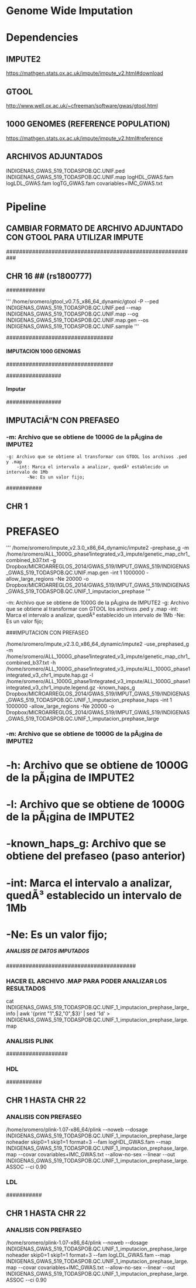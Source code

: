 Genome Wide Imputation
======================


# Dependencies

##  IMPUTE2
https://mathgen.stats.ox.ac.uk/impute/impute_v2.html#download

##  GTOOL

http://www.well.ox.ac.uk/~cfreeman/software/gwas/gtool.html

## 1000 GENOMES (REFERENCE POPULATION)

https://mathgen.stats.ox.ac.uk/impute/impute_v2.html#reference


## ARCHIVOS ADJUNTADOS
INDIGENAS_GWAS_519_TODASPOB.QC.UNIF.ped
INDIGENAS_GWAS_519_TODASPOB.QC.UNIF.map
logHDL_GWAS.fam
logLDL_GWAS.fam
logTG_GWAS.fam
covariables+IMC_GWAS.txt



# Pipeline


## CAMBIAR FORMATO DE ARCHIVO ADJUNTADO CON GTOOL PARA UTILIZAR IMPUTE
###########################################################


## CHR 16 ## (rs1800777)
############

'''
/home/sromero/gtool_v0.7.5_x86_64_dynamic/gtool -P --ped INDIGENAS_GWAS_519_TODASPOB.QC.UNIF.ped --map INDIGENAS_GWAS_519_TODASPOB.QC.UNIF.map --og INDIGENAS_GWAS_519_TODASPOB.QC.UNIF.map.gen --os INDIGENAS_GWAS_519_TODASPOB.QC.UNIF.sample
'''


#################################
#### IMPUTACION 1000 GENOMAS ####
#################################



#################
#### Imputar ####
#################

## IMPUTACIÃ“N CON PREFASEO


### -m: Archivo que se obtiene de 1000G de la pÃ¡gina de IMPUTE2
    -g: Archivo que se obtiene al transformar con GTOOL los archivos .ped y .map
        -int: Marca el intervalo a analizar, quedÃ³ establecido un intervalo de 1Mb
            -Ne: Es un valor fijo;


###########
## CHR 1

# PREFASEO

'''
/home/sromero/impute_v2.3.0_x86_64_dynamic/impute2 -prephase_g -m /home/sromero/ALL_1000G_phase1integrated_v3_impute/genetic_map_chr1_combined_b37.txt -g Dropbox/MICROARREGLOS_2014/GWAS_519/IMPUT_GWAS_519/INDIGENAS_GWAS_519_TODASPOB.QC.UNIF.map.gen -int 1 1000000 -allow_large_regions -Ne 20000 -o Dropbox/MICROARREGLOS_2014/GWAS_519/IMPUT_GWAS_519/INDIGENAS_GWAS_519_TODASPOB.QC.UNIF_1_imputacion_prephase
'''


-m: Archivo que se obtiene de 1000G de la pÃ¡gina de IMPUTE2
-g: Archivo que se obtiene al transformar con GTOOL los archivos .ped y .map
-int: Marca el intervalo a analizar, quedÃ³ establecido un intervalo de 1Mb
-Ne: Es un valor fijo;



###IMPUTACION CON PREFASEO

/home/sromero/impute_v2.3.0_x86_64_dynamic/impute2 -use_prephased_g -m /home/sromero/ALL_1000G_phase1integrated_v3_impute/genetic_map_chr1_combined_b37.txt -h /home/sromero/ALL_1000G_phase1integrated_v3_impute/ALL_1000G_phase1integrated_v3_chr1_impute.hap.gz -l /home/sromero/ALL_1000G_phase1integrated_v3_impute/ALL_1000G_phase1integrated_v3_chr1_impute.legend.gz -known_haps_g Dropbox/MICROARREGLOS_2014/GWAS_519/IMPUT_GWAS_519/INDIGENAS_GWAS_519_TODASPOB.QC.UNIF_1_imputacion_prephase_haps -int 1 1000000 -allow_large_regions -Ne 20000 -o Dropbox/MICROARREGLOS_2014/GWAS_519/IMPUT_GWAS_519/INDIGENAS_GWAS_519_TODASPOB.QC.UNIF_1_imputacion_prephase_large


### -m: Archivo que se obtiene de 1000G de la pÃ¡gina de IMPUTE2
#   -h: Archivo que se obtiene de 1000G de la pÃ¡gina de IMPUTE2
#   -l: Archivo que se obtiene de 1000G de la pÃ¡gina de IMPUTE2
#   -known_haps_g: Archivo que se obtiene del prefaseo (paso anterior)
#   -int: Marca el intervalo a analizar, quedÃ³ establecido un intervalo de 1Mb
#   -Ne: Es un valor fijo;




##### ANALISIS DE DATOS IMPUTADOS ######
########################################


### HACER EL ARCHIVO .MAP PARA PODER ANALIZAR LOS RESULTADOS

cat INDIGENAS_GWAS_519_TODASPOB.QC.UNIF_1_imputacion_prephase_large_info | awk '{print "1",$2,"0",$3}' | sed '1d' > INDIGENAS_GWAS_519_TODASPOB.QC.UNIF_1_imputacion_prephase_large.map



### ANALISIS PLINK
###################


### HDL ###
###########

## CHR 1 HASTA CHR 22

### ANALISIS CON PREFASEO

/home/sromero/plink-1.07-x86_64/plink --noweb --dosage INDIGENAS_GWAS_519_TODASPOB.QC.UNIF_1_imputacion_prephase_large noheader skip0=1 skip1=1 format=3 --fam logHDL_GWAS.fam --map INDIGENAS_GWAS_519_TODASPOB.QC.UNIF_1_imputacion_prephase_large.map --covar covariables+IMC_GWAS.txt --allow-no-sex --linear --out INDIGENAS_GWAS_519_TODASPOB.QC.UNIF_1_imputacion_prephase_large.ASSOC --ci 0.90





### LDL ###
###########

## CHR 1 HASTA CHR 22

### ANALISIS CON PREFASEO

/home/sromero/plink-1.07-x86_64/plink --noweb --dosage INDIGENAS_GWAS_519_TODASPOB.QC.UNIF_1_imputacion_prephase_large noheader skip0=1 skip1=1 format=3 --fam logLDL_GWAS.fam --map INDIGENAS_GWAS_519_TODASPOB.QC.UNIF_1_imputacion_prephase_large.map --covar covariables+IMC_GWAS.txt --allow-no-sex --linear --out INDIGENAS_GWAS_519_TODASPOB.QC.UNIF_1_imputacion_prephase_large.ASSOC --ci 0.90



